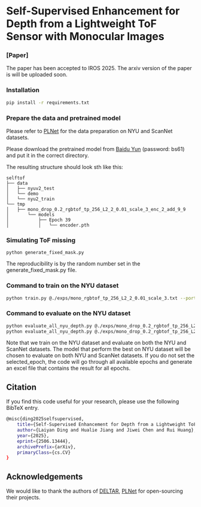 # Self-Supervised Enhancement for Depth from a Lightweight ToF Sensor with Monocular Images 
###  [Paper]

[//]: # (The paper has been accepted to IROS 2025. The arxiv version of the paper is at [here]&#40;https://arxiv.org/pdf/2411.04480&#41;.)
The paper has been accepted to IROS 2025. The arxiv version of the paper is will be uploaded soon.


### Installation
```bash
pip install -r requirements.txt
```
### Prepare the data and pretrained model
Please refer to [PLNet](https://github.com/HalleyJiang/PLNet) for the data preparation on NYU and ScanNet datasets.

Please download the pretrained model from [Baidu Yun](https://pan.baidu.com/s/1IP8x9esWXY2WyhpNtudQbA) (password: bs61) and put it in the correct directory.

The resulting structure should look sth like this:
```
selftof
├── data
│   ├── nyuv2_test
│   └── demo
│   └── nyu2_train
└── tmp
│   ├── mono_drop_0.2_rgbtof_tp_256_L2_2_0.01_scale_3_enc_2_add_9_9
│       └── models
│           ├── Epoch 39
│           │   └── encoder.pth
```

### Simulating ToF missing
```
python generate_fixed_mask.py
```
The reproducibility is by the random number set in the generate_fixed_mask.py file.
### Command to train on the NYU dataset
```bash
python train.py @./exps/mono_rgbtof_tp_256_L2_2_0.01_scale_3.txt --port 16001
```


### Command to evaluate on the NYU dataset
```bash
python evaluate_all_nyu_depth.py @./exps/mono_drop_0.2_rgbtof_tp_256_L2_2_0.01_scale_3_enc_2_add_9_9.txt --vis_epoch 39 --eval_min_depth 0.01 --eval_max_depth 10.0 --disable_median_scaling --eval_do_save
python evaluate_all_nyu_depth.py @./exps/mono_drop_0.2_rgbtof_tp_256_L2_2_0.01_scale_3_enc_2_add_9_9.txt --eval_min_depth 0.01 --eval_max_depth 10.0 --disable_median_scaling 
```

Note that we train on the NYU dataset and evaluate on both the NYU and ScanNet datasets. The model that perform the best
on NYU dataset will be chosen to evaluate on both NYU and ScanNet datasets.
If you do not set the selected_epoch, the code will go through all available epochs and generate an excel file that contains the result for all epochs.



## Citation

If you find this code useful for your research, please use the following BibTeX entry. 

```bash
@misc{ding2025selfsupervised,
    title={Self-Supervised Enhancement for Depth from a Lightweight ToF Sensor with Monocular Images},
    author={Laiyan Ding and Hualie Jiang and Jiwei Chen and Rui Huang},
    year={2025},
    eprint={2506.13444},
    archivePrefix={arXiv},
    primaryClass={cs.CV}
}
```

## Acknowledgements

We would like to thank the authors of [DELTAR](https://github.com/zju3dv/deltar), [PLNet](https://github.com/HalleyJiang/PLNet) for open-sourcing their projects.
